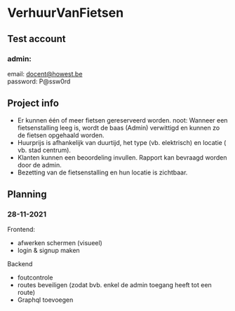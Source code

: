 # VerhuurVanFietsen

## Test account

### admin:

email: docent@howest.be\
password: P@ssw0rd

## Project info

- Er kunnen één of meer fietsen gereserveerd worden.
  noot: Wanneer een fietsenstalling leeg is, wordt de baas (Admin) verwittigd en kunnen zo de
  fietsen opgehaald worden.
- Huurprijs is afhankelijk van duurtijd, het type (vb. elektrisch) en locatie ( vb. stad centrum).
- Klanten kunnen een beoordeling invullen. Rapport kan bevraagd worden door de admin.
- Bezetting van de fietsenstalling en hun locatie is zichtbaar.

## Planning

### 28-11-2021

Frontend:

- afwerken schermen (visueel)
- login & signup maken

Backend

- foutcontrole
- routes beveiligen (zodat bvb. enkel de admin toegang heeft tot een route)
- Graphql toevoegen
